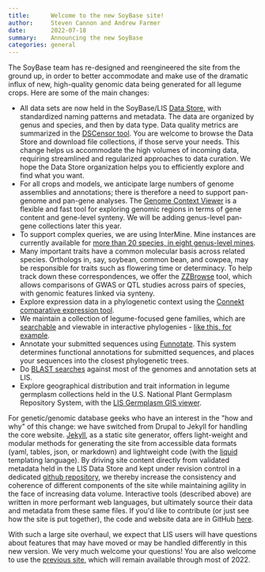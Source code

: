 ```yaml
---
title:      Welcome to the new SoyBase site!
author:     Steven Cannon and Andrew Farmer
date:       2022-07-18
summary:    Announcing the new SoyBase
categories: general
---
```

The SoyBase team has re-designed and reengineered the site from the ground up, in order to better accommodate and make use of the dramatic influx of new, high-quality genomic data being generated for all legume crops. Here are some of the main changes:
* All data sets are now held in the SoyBase/LIS [Data Store](https://data.legumeinfo.org/), with standardized naming patterns and metadata. The data are organized by genus and species, and then by data type. Data quality metrics are summarized in the [DSCensor tool](https://dscensor.legumeinfo.org). You are welcome to browse the Data Store and download file collections, if those serve your needs. This change helps us accommodate the high volumes of incoming data, requiring streamlined and regularized approaches to data curation. We hope the Data Store organization helps you to efficiently explore and find what you want.
* For all crops and models, we anticipate large numbers of genome assemblies and annotations; there is therefore a need to support pan-genome and pan-gene analyses. The [Genome Context Viewer](https://gcv.legumeinfo.org/) is a flexible and fast tool for exploring genomic regions in terms of gene content and gene-level synteny. We will be adding genus-level pan-gene collections later this year.
* To support complex queries, we are using InterMine. Mine instances are currently available for [more than 20 species, in eight genus-level mines](https://mines.legumeinfo.org).
* Many important traits have a common molecular basis across related species. Orthologs in, say, soybean, common bean, and cowpea, may be responsible for traits such as flowering time or determinacy. To help track down these correspondences, we offer the [ZZBrowse](https://zzbrowse.legumeinfo.org) tool, which allows comparisons of GWAS or QTL studies across pairs of species, with genomic features linked via synteny.
* Explore expression data in a phylogenetic context using the [Connekt comparative expression tool](https://conekt.legumeinfo.org/species/).
* We maintain a collection of legume-focused gene families, which are [searchable](https://funnotate.legumeinfo.org/?search) and viewable in interactive phylogenies - [like this, for example](https://funnotate.legumeinfo.org/?family=L_54XDXL).
* Annotate your submitted sequences using [Funnotate](https://funnotate.legumeinfo.org). This system determines functional annotations for submitted sequences, and places your sequences into the closest phylogenetic trees.
* Do [BLAST searches](https://sequenceserver.legumeinfo.org/) against most of the genomes and annotation sets at LIS.
* Explore geographical distribution and trait information in legume germplasm collections held in the U.S. National Plant Germplasm Repository System, with the [LIS Germplasm GIS viewer](https://germplasm-map.legumeinfo.org/).

For genetic/genomic database geeks who have an interest in the "how and why" of this change: we have switched from Drupal to Jekyll for handling the core website. [Jekyll](https://jekyllrb.com/), as a static site generator, offers light-weight and modular methods for generating the site from accessible data formats (yaml, tables, json, or markdown) and lightweight code (with the [liquid](https://shopify.github.io/liquid/) templating language). By driving site content directly from validated metadata held in the LIS Data Store and kept under revision control in a dedicated [github repository](https://github.com/legumeinfo/datastore-metadata), we thereby increase the consistency and coherence of different components of the site while maintaining agility in the face of increasing data volume. Interactive tools (described above) are written in more performant web languages, but ultimately source their data and metadata from these same files. If you'd like to contribute (or just see how the site is put together), the code and website data are in GitHub [here](https://github.com/legumeinfo/jekyll-legumeinfo).

With such a large site overhaul, we expect that LIS users will have questions about features that may have moved or may be handled differently in this new version. We very much welcome your questions! You are also welcome to use the [previous site](https://legacy.legumeinfo.org), which will remain available through most of 2022.
